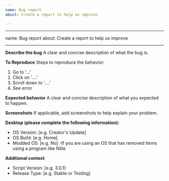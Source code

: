 ```yaml
---
name: Bug report
about: Create a report to help us improve

---
```


---
name: Bug report
about: Create a report to help us improve

---

**Describe the bug**
A clear and concise description of what the bug is.

**To Reproduce**
Steps to reproduce the behavior:
1. Go to '...'
2. Click on '....'
3. Scroll down to '....'
4. See error

**Expected behavior**
A clear and concise description of what you expected to happen.

**Screenshots**
If applicable, add screenshots to help explain your problem.

**Desktop (please complete the following information):**
 - OS Version: [e.g. Creator's Update]
 - OS Build: [e.g. Home]
 - Modded OS: [e.g. No] -If you are using an OS that has removed items using a program like Nlite

**Additional context**
 - Script Version: [e.g. 3.0.1]
 - Release Type: [e.g. Stable or Testing]
